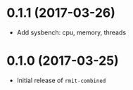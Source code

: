 # 0.1.1 (2017-03-26)

* Add sysbench: cpu, memory, threads

# 0.1.0 (2017-03-25)

* Initial release of `rmit-combined`
